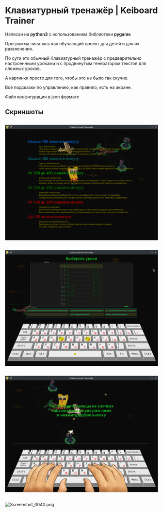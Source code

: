 # Клавиатурный тренажёр | Keiboard Trainer

Написан на **python3** с использованием библиотеки **pygame**

Программа писалась как обучающий проект для детей и для их развлечения.

По сути это обычный Клавиатурный тренажёр с предварительно настроенными уроками и с продвинутым генератором текстов для сложных уроков.

А картинки просто для того, чтобы это не было так скучно. 

Все подсказки по управлению, как правило, есть на экране.

Файл конфигурации в json формате

##
## Скриншоты
##
![Screenshot_0010.png](img/screenshots/Screenshot_0010.png)
##
![Screenshot_0020.png](img/screenshots/Screenshot_0020.png)
##
![Screenshot_0030.png](img/screenshots/Screenshot_0030.png)
##
![Screenshot_0040.png](img/screenshots/Screenshot_0050.png)
##